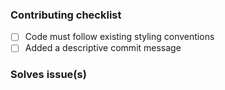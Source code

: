 <!---
Thanks for sharing your code back to this repository. But before you continue, please make
sure you followed the Contribution Guidelines. Which can be found here:
https://github.com/Curatess/cordova-plugin-opentok/blob/master/CONTRIBUTING.md
--->
### Contributing checklist
- [ ] Code must follow existing styling conventions
- [ ] Added a descriptive commit message

### Solves issue(s)
<!--- Mention the GitHub issues here -->